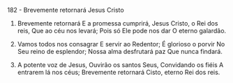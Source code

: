182 - Brevemente retornará Jesus Cristo

1. Brevemente retornará
   E a promessa cumprirá,
   Jesus Cristo, o Rei dos reis,
   Que ao céu nos levará;
   Pois só Ele pode nos dar
   O eterno galardão.

2. Vamos todos nos consagrar
   E servir ao Redentor;
   É glorioso o porvir
   No Seu reino de esplendor;
   Nossa alma desfrutará paz
   Que nunca findará.

3. A potente voz de Jesus,
   Ouvirão os santos Seus,
   Convidando os fiéis
   A entrarem lá nos céus;
   Brevemente retornará
   Cisto, eterno Rei dos reis.

